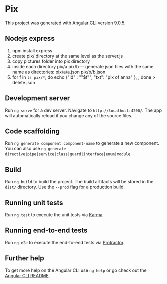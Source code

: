 

# Pix

This project was generated with [Angular CLI](https://github.com/angular/angular-cli) version 9.0.5.

## Nodejs express

1. npm install express
2. create pix/ directory at the same level as the server.js
3. copy pictures folder into pix directory
4. inside each directory pix/a pix/b -- generate json files with the same name as directories: pix/a/a.json pix/b/b.json 
5. for f in `ls pix/*`; do echo  {\"id\" : \""$f"\", \"txt\": \"pix of anna\" }, ; done > delete.json


## Development server

Run `ng serve` for a dev server. Navigate to `http://localhost:4200/`. The app will automatically reload if you change any of the source files.

## Code scaffolding

Run `ng generate component component-name` to generate a new component. You can also use `ng generate directive|pipe|service|class|guard|interface|enum|module`.

## Build

Run `ng build` to build the project. The build artifacts will be stored in the `dist/` directory. Use the `--prod` flag for a production build.

## Running unit tests

Run `ng test` to execute the unit tests via [Karma](https://karma-runner.github.io).

## Running end-to-end tests

Run `ng e2e` to execute the end-to-end tests via [Protractor](http://www.protractortest.org/).

## Further help

To get more help on the Angular CLI use `ng help` or go check out the [Angular CLI README](https://github.com/angular/angular-cli/blob/master/README.md).
